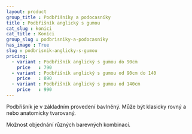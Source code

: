 ```yaml
---
layout: product
group_title : Podbřišníky a podocasníky
title : Podbřišník anglický s gumou
cat_slug : konici
cat_title : Koníci
group_slug : podbrisniky-a-podocasniky
has_image : True
slug : podbrisnik-anglicky-s-gumou
pricing:
  - variant : Podbřišník anglický s gumou do 90cm
    price   : 790
  - variant : Podbřišník anglický s gumou od 90cm do 140
    price   : 890
  - variant : Podbřišník anglický s gumou od 140cm
    price   : 990
---
```


Podbřišník je v základním provedení bavlněný.
Může být klasicky rovný a nebo anatomicky tvarovaný.

Možnost objednání různých barevných kombinací.

